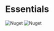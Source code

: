 # Essentials
![Nuget](https://img.shields.io/nuget/v/Rum.Essentials) ![Nuget](https://img.shields.io/nuget/dt/Rum.Essentials)
